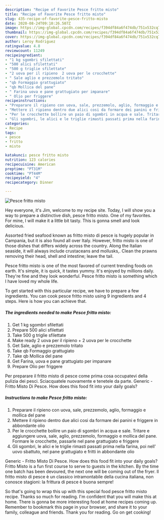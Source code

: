 ```yaml
---
description: "Recipe of Favorite Pesce fritto misto"
title: "Recipe of Favorite Pesce fritto misto"
slug: 435-recipe-of-favorite-pesce-fritto-misto
date: 2020-08-24T09:10:26.507Z
image: https://img-global.cpcdn.com/recipes/f394df84a6f474db/751x532cq70/pesce-fritto-misto-recipe-main-photo.jpg
thumbnail: https://img-global.cpcdn.com/recipes/f394df84a6f474db/751x532cq70/pesce-fritto-misto-recipe-main-photo.jpg
cover: https://img-global.cpcdn.com/recipes/f394df84a6f474db/751x532cq70/pesce-fritto-misto-recipe-main-photo.jpg
author: Leroy Rodriguez
ratingvalue: 4.8
reviewcount: 11249
recipeingredient:
- "1 kg sgombri sfilettati"
- "500 alici sfilettati"
- "500 g triglie sfilettate"
- "2 uova per il ripieno  2 uova per le crocchette"
- " Sale aglio e prezzemolo tritato"
- "qb Formaggio grattugiato"
- "qb Mollica del pane"
- " Farina uova e pane grattugiato per impanare"
- " Olio per friggere"
recipeinstructions:
- "Preparare il ripieno con uova, sale, prezzemolo, aglio, formaggio e mollica del pane"
- "Mettere il ripieno dentro due alici cosi da formare dei panini e friggere in abbondante olio"
- "Per le crocchette bollire un paio di sgombri in acqua e sale. Tritare e aggiungere uova, sale, aglio, prezzemolo, formaggio e mollica del pane. Formare le crocchette, passarle nel pane grattugiato e friggere"
- "Gli sgombri, le alici e le triglie rimasti passati prima nella farina, poi nell&#39; uovo sbattuto, nel pane grattugiato e fritti in abbondante olio"
categories:
- Recipe
tags:
- pesce
- fritto
- misto

katakunci: pesce fritto misto 
nutrition: 123 calories
recipecuisine: American
preptime: "PT31M"
cooktime: "PT44M"
recipeyield: "4"
recipecategory: Dinner

---
```



![Pesce fritto misto](https://img-global.cpcdn.com/recipes/f394df84a6f474db/751x532cq70/pesce-fritto-misto-recipe-main-photo.jpg)

Hey everyone, it's Jim, welcome to my recipe site. Today, I will show you a way to prepare a distinctive dish, pesce fritto misto. One of my favorites. For mine, I will make it a little bit tasty. This is gonna smell and look delicious.

Assorted fried seafood known as fritto misto di pesce is hugely popular in Campania, but it is also found all over Italy. However, fritto misto is one of those dishes that differs widely across the country. Along the Italian seaside, it will always include crustaceans and mollusks,. Clean the prawns removing their head, shell and intestine; leave the tail.

Pesce fritto misto is one of the most favored of current trending foods on earth. It's simple, it is quick, it tastes yummy. It's enjoyed by millions daily. They're fine and they look wonderful. Pesce fritto misto is something which I have loved my whole life.


To get started with this particular recipe, we have to prepare a few ingredients. You can cook pesce fritto misto using 9 ingredients and 4 steps. Here is how you can achieve that.

<!--inarticleads1-->

##### The ingredients needed to make Pesce fritto misto:

1. Get 1 kg sgombri sfilettati
1. Prepare 500 alici sfilettati
1. Take 500 g triglie sfilettate
1. Make ready 2 uova per il ripieno + 2 uova per le crocchette
1. Get  Sale, aglio e prezzemolo tritato
1. Take qb Formaggio grattugiato
1. Take qb Mollica del pane
1. Get  Farina, uova e pane grattugiato per impanare
1. Prepare  Olio per friggere


Per preparare il fritto misto di pesce come prima cosa occupatevi della pulizia dei pesci. Sciacquatele nuovamente e tenetele da parte. Generic - Fritto Misto Di Pesce. How does this food fit into your daily goals? 

<!--inarticleads2-->

##### Instructions to make Pesce fritto misto:

1. Preparare il ripieno con uova, sale, prezzemolo, aglio, formaggio e mollica del pane
1. Mettere il ripieno dentro due alici cosi da formare dei panini e friggere in abbondante olio
1. Per le crocchette bollire un paio di sgombri in acqua e sale. Tritare e aggiungere uova, sale, aglio, prezzemolo, formaggio e mollica del pane. Formare le crocchette, passarle nel pane grattugiato e friggere
1. Gli sgombri, le alici e le triglie rimasti passati prima nella farina, poi nell&#39; uovo sbattuto, nel pane grattugiato e fritti in abbondante olio


Generic - Fritto Misto Di Pesce. How does this food fit into your daily goals? Fritto Misto is a fun first course to serve to guests in the kitchen. By the time one batch has been devoured, the next one will be coming out of the fryer. Il fritto misto di pesce è un classico intramontabile della cucina italiana, non conosce stagioni: la frittura di pesce è buona sempre! 

So that's going to wrap this up with this special food pesce fritto misto recipe. Thanks so much for reading. I'm confident that you will make this at home. There is gonna be more interesting food at home recipes coming up. Remember to bookmark this page in your browser, and share it to your family, colleague and friends. Thank you for reading. Go on get cooking!
